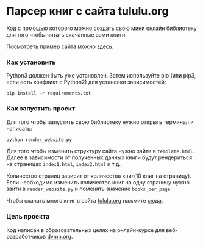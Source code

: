 # Парсер книг с сайта tululu.org

Код с помощью которого можно создать свою мини онлайн библиотеку для того чтобы читать скачанные вами книги.

Посмотреть пример сайта можно [здесь](https://1nazar1l.github.io/online-library/pages/index1.html).

### Как установить


Python3 должен быть уже установлен. Затем используйте pip (или pip3, если есть конфликт с Python2) для установки зависимостей:

```
pip install -r requirements.txt
```

### Как запустить проект


Для того чтобы запустить свою библиотеку нужно открыть терминал и написать:

```sh
python render_website.py
```

Для того чтобы изменить структуру сайта нужно зайти в `template.html`. Далее в зависимости от полученных данных книги будут рендериться на страницах `index1.html`, `index2.html` и т.д. 

Количество страниц зависит от количества книг(10 книг на страницу). Если необходимо изменить количество книг на одну страницу нужно зайти в `render_website.py` и поменять значение `books_per_page`.

Чтобы скачать много книг с сайта [tululu.org](https://tululu.org/) нажмите [сюда](https://github.com/1nazar1l/offline-library).

### Цель проекта

Код написан в образовательных целях на онлайн-курсе для веб-разработчиков [dvmn.org](https://dvmn.org/). 
